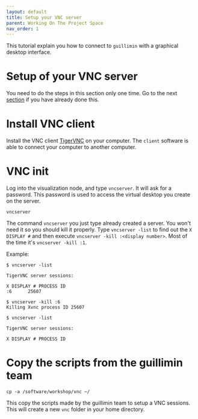 ```yaml
---
layout: default
title: Setup your VNC server
parent: Working On The Project Space
nav_order: 1
---
```


This tutorial explain you how to connect to `guillimin` with a graphical desktop interface.

# Setup of your VNC server

You need to do the steps in this section only one time. Go to the next [section](../vncserver-launch) if you have already done this.

# Install VNC client

Install the VNC client [TigerVNC][tigervnc] on your computer. The `client` software is able to connect your computer to another computer.

# VNC init

Log into the visualization node, and type `vncserver`. It will ask for a password. This password is used to access the virtual desktop you create on the server.

`vncserver`

The command `vncserver` you just type already created a server. You won't need it so you should kill it properly. Type `vncserver -list` to find out the `X DISPLAY #` and then execute `vncserver -kill :<display number>`. Most of the time it's `vncserver -kill :1`.

Example:
```
$ vncserver -list

TigerVNC server sessions:

X DISPLAY #	PROCESS ID
:6		25607

$ vncserver -kill :6
Killing Xvnc process ID 25607

$ vncserver -list

TigerVNC server sessions:

X DISPLAY #	PROCESS ID

```

# Copy the scripts from the guillimin team

`cp -a /software/workshop/vnc ~/`

This copy the scripts made by the guillimin team to setup a VNC sessions. This will create a new `vnc` folder in your home directory.

[tigervnc]: http://tigervnc.org/
